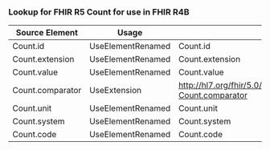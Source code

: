 ### Lookup for FHIR R5 Count for use in FHIR R4B

| Source Element | Usage | Target |
| -------------- | ----- | ------ |
| Count.id | UseElementRenamed | Count.id |
| Count.extension | UseElementRenamed | Count.extension |
| Count.value | UseElementRenamed | Count.value |
| Count.comparator | UseExtension | http://hl7.org/fhir/5.0/StructureDefinition/extension-Count.comparator |
| Count.unit | UseElementRenamed | Count.unit |
| Count.system | UseElementRenamed | Count.system |
| Count.code | UseElementRenamed | Count.code |

